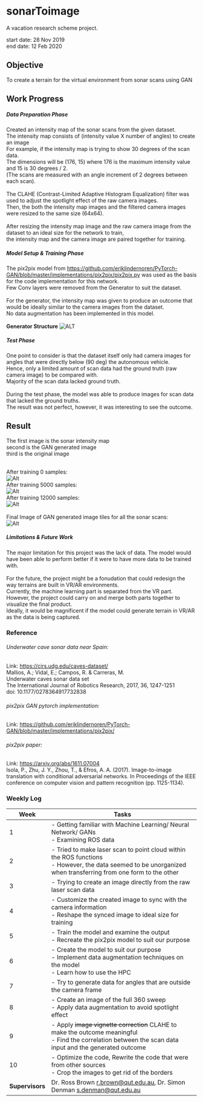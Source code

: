 # sonarToimage
A vacation research scheme project. <br>

start date: 28 Nov 2019 <br>
end date: 12 Feb 2020

## Objective ##
To create a terrain for the virtual environment from sonar scans using GAN

## Work Progress ##
##### Data Preparation Phase #####
Created an intensity map of the sonar scans from the given dataset. <br>
The intensity map consists of (intensity value X number of angles) to create an image<br>
For example, if the intensity map is trying to show 30 degrees of the scan data. <br>
The dimensions will be (176, 15) where 176 is the maximum intensity value and 15 is 30 degrees / 2.<br>
(The scans are measured with an angle increment of 2 degrees between each scan).<br><br>
The CLAHE (Contrast-Limited Adaptive Histogram Equalization) filter was used to adjust the spotlight effect of the raw camera images. <br> 
Then, the both the intensity map images and the filtered camera images were resized to the same size (64x64). <br><br>
After resizing the intensity map image and the raw camera image from the dataset to an ideal size for the network to train, <br>
the intensity map and the camera image are paired together for training. 

##### Model Setup & Training Phase #####
The pix2pix model from https://github.com/eriklindernoren/PyTorch-GAN/blob/master/implementations/pix2pix/pix2pix.py was used as the basis for the code implementation for this network. <br>
Few Conv layers were removed from the Generator to suit the dataset.<br><br>
For the generator, the intensity map was given to produce an outcome that would be ideally similar to the camera images from the dataset.<br>
No data augmentation has been implemented in this model. <br>
<br>
**Generator Structure**
![ALT](sample/imgs/gen.PNG)

##### Test Phase #####
One point to consider is that the dataset itself only had camera images for angles that were directly below (90 deg) the autonomous vehicle.<br> Hence, only a limited amount of scan data had the ground truth (raw camera image) to be compared with.<br>
Majority of the scan data lacked ground truth. <br><br>
During the test phase, the model was able to produce images for scan data that lacked the ground truths.<br>
The result was not perfect, however, it was interesting to see the outcome.

## Result ##
The first image is the sonar intensity map<br>
second is the GAN generated image<br>
third is the original image<br>
<br>

After training 0 samples:<br>
![Alt](sample/imgs/0.png)
<br>
After training 5000 samples:<br>
![Alt](sample/imgs/5000.png)
<br>
After training 12000 samples:<br>
![Alt](sample/imgs/12000.png)
<br>
<br>
Final Image of GAN generated image tiles for all the sonar scans:<br>
![Alt](sample/imgs/image.png)

##### Limitations & Future Work #####
The major limitation for this project was the lack of data. The model would have been able to perform better if it were to have more data to be trained with. <br><br>
For the future, the project might be a fonudation that could redesign the way terrains are built in VR/AR environments. <br>
Currently, the machine learning part is separated from the VR part. However, the project could carry on and merge both parts together to visualize the final product.<br>
Ideally, it would be magnificent if the model could generate terrain in VR/AR as the data is being captured.

### Reference ###

###### Underwater cave sonar data near Spain:<br>
Link: https://cirs.udg.edu/caves-dataset/ <br>
Mallios, A.; Vidal, E.; Campos, R. & Carreras, M. <br>
Underwater caves sonar data set<br>
The International Journal of Robotics Research, 2017, 36, 1247-1251<br>
doi: 10.1177/0278364917732838<br>

###### pix2pix GAN pytorch implementation: <br>
Link: https://github.com/eriklindernoren/PyTorch-GAN/blob/master/implementations/pix2pix/

###### pix2pix paper:<br>
Link: https://arxiv.org/abs/1611.07004<br>
Isola, P., Zhu, J. Y., Zhou, T., & Efros, A. A. (2017). Image-to-image translation with conditional adversarial networks. In Proceedings of the IEEE conference on computer vision and pattern recognition (pp. 1125-1134).

### Weekly Log
|**Week**|**Tasks**                                                    |
|--------|---------------------------------------------------------------|
| 1 | - Getting familiar with Machine Learning/ Neural Network/ GANs<br>- Examining ROS data |
| 2 | - Tried to make laser scan to point cloud within the ROS functions<br>- However, the data seemed to be unorganized when transferring from one form to the other |
| 3 | - Trying to create an image directly from the raw laser scan data |
| 4 | - Customize the created image to sync with the camera information<br>- Reshape the synced image to ideal size for training |
| 5 | - Train the model and examine the output<br>- Recreate the pix2pix model to suit our purpose |
| 6 | - Create the model to suit our purpose<br>- Implement data augmentation techniques on the model<br>- Learn how to use the HPC |
| 7 | - Try to generate data for angles that are outside the camera frame |
| 8 | - Create an image of the full 360 sweep<br>- Apply data augmentation to avoid spotlight effect|
| 9 | - Apply ~~image vignette correction~~ CLAHE to make the outcome meaningful<br>- Find the correlation between the scan data input and the generated outcome |
| 10| - Optimize the code, Rewrite the code that were from other sources<br>- Crop the images to get rid of the borders |
| **Supervisors**| Dr. Ross Brown r.brown@qut.edu.au, Dr. Simon Denman s.denman@qut.edu.au |
